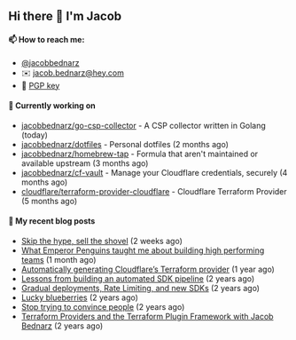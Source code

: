 ## Hi there 👋 I'm Jacob

#### 📫 How to reach me:

- [@jacobbednarz](https://twitter.com/jacobbednarz)
- ✉️ jacob.bednarz@hey.com
- 🔐 [PGP key](https://keybase.io/jacobbednarz/pgp_keys.asc)

#### 👷 Currently working on


- [jacobbednarz/go-csp-collector](https://github.com/jacobbednarz/go-csp-collector) - A CSP collector written in Golang (today)
- [jacobbednarz/dotfiles](https://github.com/jacobbednarz/dotfiles) - Personal dotfiles (2 months ago)
- [jacobbednarz/homebrew-tap](https://github.com/jacobbednarz/homebrew-tap) - Formula that aren&#39;t maintained or available upstream (3 months ago)
- [jacobbednarz/cf-vault](https://github.com/jacobbednarz/cf-vault) - Manage your Cloudflare credentials, securely (4 months ago)
- [cloudflare/terraform-provider-cloudflare](https://github.com/cloudflare/terraform-provider-cloudflare) - Cloudflare Terraform Provider (5 months ago)

#### 📜 My recent blog posts


- [Skip the hype, sell the shovel](https://jacobbednarz.com/skip-the-hype-sell-the-shovel) (2 weeks ago)
- [What Emperor Penguins taught me about building high performing teams](https://jacobbednarz.com/what-emperor-penguins-taught-me-about-building-high-performing-teams) (1 month ago)
- [Automatically generating Cloudflare’s Terraform provider](https://jacobbednarz.com/automatically-generating-cloudflare-s-terraform-provider) (1 year ago)
- [Lessons from building an automated SDK pipeline](https://jacobbednarz.com/lessons-from-building-an-automated-sdk-pipeline) (2 years ago)
- [Gradual deployments, Rate Limiting, and new SDKs](https://jacobbednarz.com/new-tools-for-production-safety-gradual-deployments-and-new-sdks) (2 years ago)
- [Lucky blueberries](https://jacobbednarz.com/lucky-blueberries) (2 years ago)
- [Stop trying to convince people](https://jacobbednarz.com/stop-trying-to-convince-people) (2 years ago)
- [Terraform Providers and the Terraform Plugin Framework with Jacob Bednarz](https://jacobbednarz.com/terraform-providers-and-the-terraform-plugin-framework-with-jacob-bednarz) (2 years ago)
